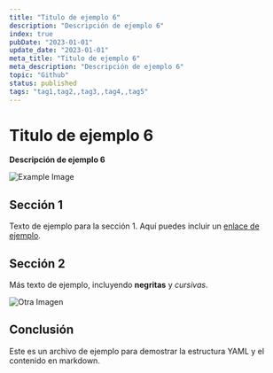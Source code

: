 ```yaml
---
title: "Titulo de ejemplo 6"
description: "Descripción de ejemplo 6"
index: true
pubDate: "2023-01-01"
update_date: "2023-01-01"
meta_title: "Titulo de ejemplo 6"
meta_description: "Descripción de ejemplo 6"
topic: "Github"
status: published
tags: "tag1,tag2,,tag3,,tag4,,tag5"
---
```


# Titulo de ejemplo 6

**Descripción de ejemplo 6**

![Example Image](https://via.placeholder.com/150)

## Sección 1

Texto de ejemplo para la sección 1. Aquí puedes incluir un [enlace de ejemplo](https://example.com).

## Sección 2

Más texto de ejemplo, incluyendo **negritas** y *cursivas*. 

![Otra Imagen](https://via.placeholder.com/200)

## Conclusión

Este es un archivo de ejemplo para demostrar la estructura YAML y el contenido en markdown.
